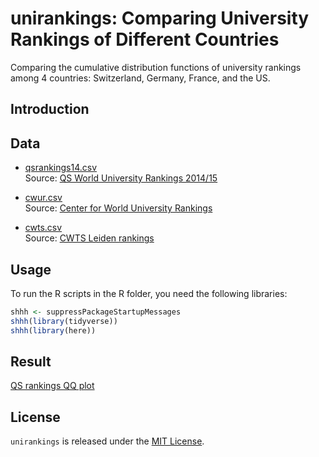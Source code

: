
<!-- README.md is generated from README.Rmd. Please edit that file -->

# unirankings: Comparing University Rankings of Different Countries

<!-- badges: start -->

<!-- badges: end -->

Comparing the cumulative distribution functions of university rankings
among 4 countries: Switzerland, Germany, France, and the
    US.

## Introduction

## Data

  - [qsrankings14.csv](https://github.com/zambujo/unirankings/blob/master/qsrankings14.csv)  
    Source: [QS World University
    Rankings 2014/15](http://www.topuniversities.com/university-rankings/world-university-rankings/2014)

  - [cwur.csv](https://github.com/zambujo/unirankings/blob/master/cwur.csv)  
    Source: [Center for World University
    Rankings](http://cwur.org/2014/)

  - [cwts.csv](https://github.com/zambujo/unirankings/blob/master/cwts.csv)  
    Source: [CWTS Leiden
    rankings](http://www.leidenranking.com/ranking/2014)

## Usage

To run the R scripts in the R folder, you need the following libraries:

``` r
shhh <- suppressPackageStartupMessages
shhh(library(tidyverse))
shhh(library(here))
```

## Result

[QS rankings QQ plot](qs-qqplot.svg)

## License

`unirankings` is released under the [MIT License](./LICENCE.md).
